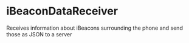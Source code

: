 # iBeaconDataReceiver

Receives information about iBeacons surrounding the phone and send those as JSON to a server
